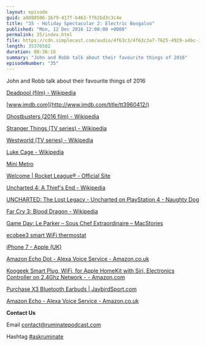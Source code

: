 ```yaml
---
layout: episode
guid: a8088506-1b79-417f-b463-ff62bd3c3c4e
title: "35 - Holiday Spectacular 2: Electric Boogaloo"
published: "Mon, 12 Dec 2016 12:00:00 +0000"
permalink: 35/index.html
file: https://cdn.simplecast.com/audio/4f63c3/4f63c3a7-7625-4929-a4bc-1ef4cdcbca06/3e1291b9-29d4-4e98-94fd-75b51d599ec1/d7dd9032_tc.mp3?aid=rss_feed&feed=7Rzwf7P6
length: 35376582
duration: 00:36:16
summary: "John and Robb talk about their favourite things of 2016"
episodeNumber: "35"
---
```


John and Robb talk about their favourite things of 2016

[Deadpool (film) - Wikipedia](https://en.wikipedia.org/wiki/Deadpool_(film))

[www.imdb.com](http://www.imdb.com/title/tt3960412/)

[Ghostbusters (2016 film) - Wikipedia](https://en.wikipedia.org/wiki/Ghostbusters_(2016_film))

[Stranger Things (TV series) - Wikipedia](https://en.wikipedia.org/wiki/Stranger_Things_(TV_series))

[Westworld (TV series) - Wikipedia](https://en.wikipedia.org/wiki/Westworld_(TV_series))

[Luke Cage - Wikipedia](https://en.wikipedia.org/wiki/Luke_Cage)

[Mini Metro](http://dinopoloclub.com/minimetro/)

[Welcome | Rocket League® - Official Site](https://rocketleaguegame.com/)

[Uncharted 4: A Thief's End - Wikipedia](https://en.wikipedia.org/wiki/Uncharted_4:_A_Thief's_End)

[UNCHARTED: The Lost Legacy - Uncharted on PlayStation 4 - Naughty Dog](http://www.unchartedthegame.com/en-us/games/uncharted-the-lost-legacy)

[Far Cry 3: Blood Dragon - Wikipedia](https://en.wikipedia.org/wiki/Far_Cry_3:_Blood_Dragon)

[Game Day: Le Parker – Sous Chef Extraordinaire – MacStories](https://www.macstories.net/reviews/game-day-le-parker-sous-chef-extraordinaire/)

[ecobee3 smart WiFi thermostat](https://shop.ecobee.com/products/ecobee3)

[iPhone 7 - Apple (UK)](http://www.apple.com/uk/iphone-7/?afid=p238%7CsFIuDgmJu-dc_mtid_20925ukn39931_pcrid_160780466760_&cid=wwa-uk-kwgo-iphone-slid-)

[Amazon Echo Dot - Alexa Voice Service - Amazon.co.uk](https://www.amazon.co.uk/Amazon-Echo-Dot-Generation-Black/dp/B01DFKBL68/ref=sr_1_1?ie=UTF8&qid=1481460816&sr=8-1&keywords=alexa+dot)

[Koogeek Smart Plug, WiFi, for Apple HomeKit with Siri, Electronics Controller on 2.4Ghz Network - - Amazon.com](https://www.amazon.com/Koogeek-HomeKit-Electronics-Controller-Network/dp/B01DVIG20O)

[Purchase X3 Bluetooth Earbuds | JaybirdSport.com](http://www.jaybirdsport.com/shop/x3-product/)

[Amazon Echo - Alexa Voice Service - Amazon.co.uk](https://www.amazon.co.uk/dp/B01GAGVIE4/ref=fs_dop)

**Contact Us**

Email [contact@ruminatepodcast.com](mailto:contact@ruminatepodcast.com)

Hashtag [#askruminate](https://twitter.com/search?q=askruminate)
